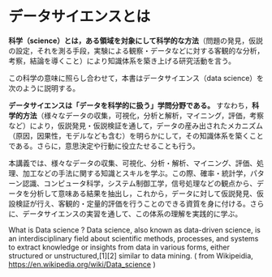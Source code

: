 # データサイエンスとは
**科学（science）**とは，ある領域を対象にして**科学的な方法**（問題の発見，仮説の設定，それを測る手段，実験による観察・データなどに対する客観的な分析，考察，結論を導くこと）により知識体系を築き上げる研究活動を言う。

この科学の意味に照らし合わせて，本書はデータサイエンス（data science）を次のように説明する。

**データサイエンスは「データを科学的に扱う」学問分野である。**
すなわち，**科学的方法**（様々なデータの収集，可視化，分析と解析，マイニング，評価，考察など）により，仮説発見・仮説検証を通して，データの産み出されたメカニズム（原因，因果性，モデルなども含む）を明らかにして，その知識体系を築くことである。さらに，意思決定や行動に役立たせることも行う。

本講義では、様々なデータの収集、可視化、分析・解析、マイニング、評価、処理、加工などの手法に関する知識とスキルを学ぶ。この際、確率・統計学，パターン認識、コンピュータ科学，システム制御工学，信号処理などの観点から、データを分析して意味ある結果を抽出し，これから，データに対して仮説発見、仮設検証が行え、客観的・定量的評価を行うことのできる資質を身に付ける。さらに、データサイエンスの実習を通して、この体系の理解を実践的に学ぶ。

What is Data science ?
Data science, also known as data-driven science, is an interdisciplinary field about scientific methods, processes, and systems to extract knowledge or insights from data in various forms, either structured or unstructured,[1][2] similar to data mining.
( from Wikipeidia,  https://en.wikipedia.org/wiki/Data_science )